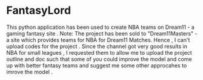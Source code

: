 # FantasyLord
This python application has been used to create NBA teams on Dream11 - a gaming fantasy site .
Note: The project has been sold to "Dream11Masters" - a site which provides teams for NBA for Dream11 Matches. Hence , I can't upload codes for the project . Since the channel got very good results in NBA for small leagues , I requested them to allow me to upload the project outline and doc such that some of you could improve the model and come up with better fantasy teams and suggest me some other approcahes to imrove the model .    
